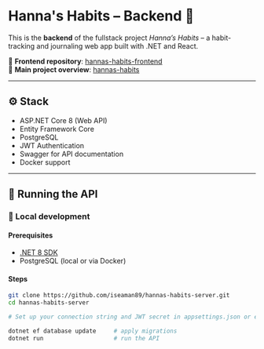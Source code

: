 # Hanna's Habits – Backend 🧠

This is the **backend** of the fullstack project *Hanna’s Habits* – a habit-tracking and journaling web app built with .NET and React.

🔗 **Frontend repository**: [hannas-habits-frontend](https://github.com/iseaman89/hannas-habits-ui)  
🔗 **Main project overview**: [hannas-habits](https://github.com/iseaman89/hannas-habits)

---

## ⚙️ Stack

- ASP.NET Core 8 (Web API)
- Entity Framework Core
- PostgreSQL
- JWT Authentication
- Swagger for API documentation
- Docker support

---

## 🚀 Running the API

### 🧪 Local development

#### Prerequisites
- [.NET 8 SDK](https://dotnet.microsoft.com/en-us/download)
- PostgreSQL (local or via Docker)

#### Steps

```bash
git clone https://github.com/iseaman89/hannas-habits-server.git
cd hannas-habits-server

# Set up your connection string and JWT secret in appsettings.json or environment variables

dotnet ef database update     # apply migrations
dotnet run                    # run the API
